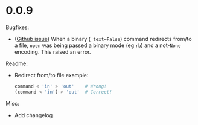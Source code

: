 # 0.0.9

Bugfixes:

- ([Github issue](https://github.com/kbairak/pipepy/issues/7)) When a binary
  (`_text=False`) command redirects from/to a file, `open` was being passed
  a binary mode (eg `rb`) and a not-`None` encoding. This raised an error.

Readme:

- Redirect from/to file example:

  ```python
  command < 'in' > 'out'    # Wrong!
  (command < 'in') > 'out'  # Correct!
  ```

Misc:

- Add changelog
